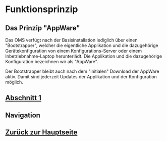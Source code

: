 # Funktionsprinzip
## Das Prinzip "AppWare"

Das OMS verfügt nach der Basisinstallation lediglich über einen "Bootstrapper", welcher die eigentliche Applikation und die dazugehörige Gerätekonfiguration von einem Konfigurations-Server oder einem Inbetriebnahme-Laptop herunterlädt. Die Applikation und die dazugehörige Konfiguration bezeichnen wir als "AppWare". 

Der Bootstrapper bleibt auch nach dem "initialen" Download der AppWare aktiv. Damit sind jederzeit Updates der Applikation und der Konfiguration möglich.






## [Abschnitt 1](./working_principle_ch1.md)
## Navigation
## [Zurück zur Hauptseite](../README.md)